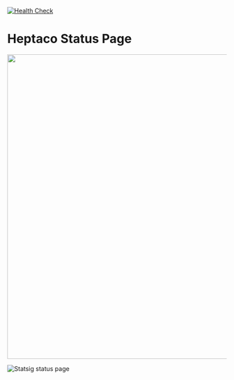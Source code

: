 [![Health Check](../../actions/workflows/health-check.yml/badge.svg)](../../actions/workflows/health-check.yml)

# Heptaco Status Page

<p align="center"><a href="https://hepta.co.id" target="_blank"><img src="https://cdn.hepta.co.id/misc/heptaco2.png" width="700"></a></p>

![Statsig status page](https://user-images.githubusercontent.com/74588208/146078161-778fcb99-4a59-4e39-9fc0-abef18d5ac52.png)

